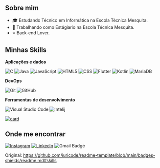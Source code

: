 ## Sobre mim

- 🎓 Estudando Técnico em Informática na Escola Técnica Mesquita.
- 💼 Trabalhando como Estágiario na Escola Técnica Mesquita.
- ⭐ Back-end Lover.


## Minhas Skills

**Aplicações e dados**

![C](https://img.shields.io/badge/C-00599C?style=for-the-badge&logo=c&logoColor=white)
![Java](https://img.shields.io/badge/Java-ED8B00?style=for-the-badge&logo=java&logoColor=white)
![JavaScript](https://img.shields.io/badge/JavaScript-F7DF1E?style=for-the-badge&logo=javascript&logoColor=black)
![HTML5](https://img.shields.io/badge/HTML5-E34F26?style=for-the-badge&logo=html5&logoColor=white)
![CSS](https://img.shields.io/badge/CSS-239120?&style=for-the-badge&logo=css3&logoColor=white)
![Flutter](https://img.shields.io/badge/Flutter-02569B?style=for-the-badge&logo=flutter&logoColor=white)
![Kotlin](https://img.shields.io/badge/Kotlin-0095D5?&style=for-the-badge&logo=kotlin&logoColor=white)
![MariaDB](https://img.shields.io/badge/MariaDB-01529E?style=for-the-badge&logo=mariadb&logoColor=white)

**DevOps**

![Git](https://img.shields.io/badge/Git-E34F26?style=for-the-badge&logo=git&logoColor=white)
![GitHub](https://img.shields.io/badge/GitHub-100000?style=for-the-badge&logo=github&logoColor=white)

**Ferramentas de desenvolvimento**

![Visual Studio Code](https://img.shields.io/badge/Visual%20Studio%20Code-0078d7.svg?style=for-the-badge&logo=visual-studio-code&logoColor=white)
![Intelij](https://img.shields.io/badge/Intellij%20Idea-000?logo=intellij-idea&style=for-the-badge)
<br/>

[![card](https://github-readme-stats.vercel.app/api?username=LorenzoDias25&theme=cobalt&show_icons=true)](https://github.com/LorenzoDias25)

## Onde me encontrar

[![Instagram](https://img.shields.io/badge/-Instagram-DF0174?style=flat-square&labelColor=DF0174&logo=instagram&logoColor=white&link=https://www.instagram.com/lorenzo_dias25/)](https://www.instagram.com/lorenzo_dias25/)
[![Linkedin](https://img.shields.io/badge/-Linkedin-blue?style=flat-square&logo=Linkedin&logoColor=white&link=https://www.linkedin.com/in/lorenzo-canabarro-dias-b079632a6/)](https://www.linkedin.com/in/lorenzo-canabarro-dias-b079632a6/)
![Gmail Badge](https://img.shields.io/badge/-lorenzodias25adm@gmail.com-006bed?style=flat-square&logo=Gmail&logoColor=white&link=mailto:SEU-EMAIL)




Original: https://github.com/iuricode/readme-template/blob/main/badges-shields/readme.md#skills
